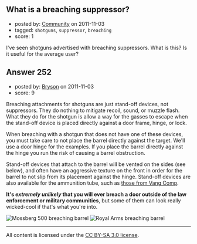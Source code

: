 ## What is a breaching suppressor?

- posted by: [Community](https://stackexchange.com/users/-1/-1-community) on 2011-11-03
- tagged: `shotguns`, `suppressor`, `breaching`
- score: 1

I've seen shotguns advertised with breaching suppressors. What is this? Is it useful for the average user?


## Answer 252

- posted by: [Bryson](https://stackexchange.com/users/-1/32-bryson) on 2011-11-03
- score: 9

<p>Breaching attachments for shotguns are just stand-off devices, not suppressors. They do nothing to mitigate recoil, sound, or muzzle flash. What they do for the shotgun is allow a way for the gasses to escape when the stand-off device is placed directly against a door frame, hinge, or lock.</p>

<p>When breaching with a shotgun that does not have one of these devices, you must take care to not place the barrel directly against the target. We'll use a door hinge for the examples. If you place the barrel directly against the hinge you run the risk of causing a barrel obstruction.</p>

<p>Stand-off devices that attach to the barrel will be vented on the sides (see below), and often have an aggressive texture on the front in order for the barrel to not slip from its placement against the hinge. Stand-off devices are also available for the ammunition tube, such as <a href="https://vangcomp.com/Standoff_Device.html">those from Vang Comp</a>. </p>

<p><strong>It's <em>extremely unlikely</em> that you will ever breach a door outside of the law enforcement or military communities</strong>, but some of them can look really wicked-cool if that's what you're into.</p>

<p><img src="http://i.stack.imgur.com/ocN8Lm.jpg" alt="Mossberg 500 breaching barrel"> <img src="http://i.stack.imgur.com/uTYRF.jpg" alt="Royal Arms breaching barrel"></p>




---

All content is licensed under the [CC BY-SA 3.0 license](https://creativecommons.org/licenses/by-sa/3.0/).
